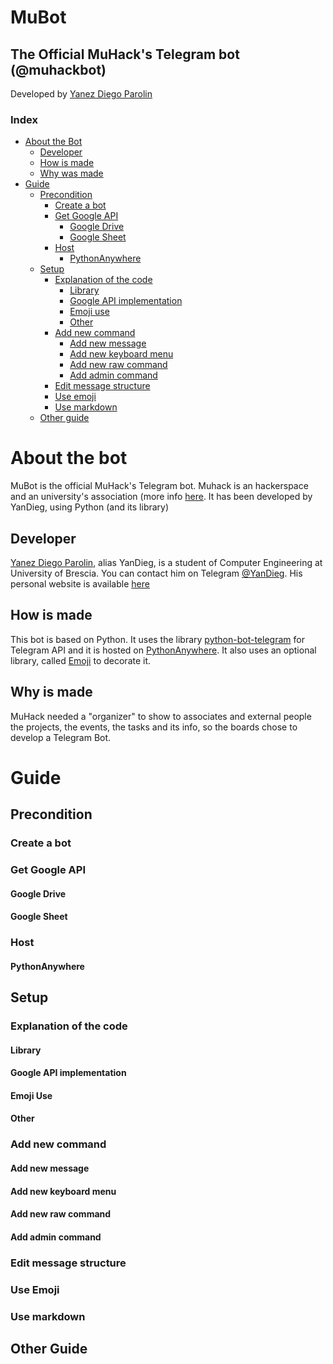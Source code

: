 # MuBot
## The Official MuHack's Telegram bot (@muhackbot)
Developed by [Yanez Diego Parolin](https://yanezdiegoparolin.it)

### Index
- [About the Bot](#about-the-bot)
  - [Developer](#developer)
  - [How is made](#how-is-made)
  - [Why was made](#why-is-made)
- [Guide](#guide)
  - [Precondition](#precondition)
    - [Create a bot](#create-a-bot)
    - [Get Google API](#get-google-api)
      - [Google Drive](#google-drive)
      - [Google Sheet](#google-sheet)
    - [Host](#host)
      - [PythonAnywhere](#pythonanywhere)
  - [Setup](#setup)
    - [Explanation of the code](#explanation-of-the-code)
      - [Library](#library)
      - [Google API implementation](#google-api-implementation)
      - [Emoji use](#emoji-use)
      - [Other](#other)
    - [Add new command](#add-new-command)
      - [Add new message](#add-new-message)
      - [Add new keyboard menu](#add-new-keyboard-menu)
      - [Add new raw command](#add-new-raw-command)
      - [Add admin command](#add-admin-command)
    - [Edit message structure](#edit-message-structure)
    - [Use emoji](#use-emoji)
    - [Use markdown](#use-markdown)
  - [Other guide](#other-guide)
  
# About the bot
MuBot is the official MuHack's Telegram bot. Muhack is an hackerspace and an university's association (more info [here](https://muhack.org). 
It has been developed by YanDieg, using Python (and its library)
## Developer
[Yanez Diego Parolin](https://yanezdiegoparolin.it), alias YanDieg, is a student of Computer Engineering at University of Brescia. You can contact him on Telegram [@YanDieg](https://t.me/yandieg).
His personal website is available [here](https://yanezdiegoparolin.it)
## How is made
This bot is based on Python. It uses the library [python-bot-telegram](https://python-telegram-bot.org/) for Telegram API and it is hosted on [PythonAnywhere](https://www.pythonanywhere.com/).
It also uses an optional library, called [Emoji](https://pypi.org/project/emoji/) to decorate it.
## Why is made
MuHack needed a "organizer" to show to associates and external people the projects, the events, the tasks and its info, so the boards chose to develop a Telegram Bot.
# Guide
## Precondition
### Create a bot
### Get Google API
#### Google Drive
#### Google Sheet
### Host
#### PythonAnywhere
## Setup
### Explanation of the code
#### Library
#### Google API implementation
#### Emoji Use
#### Other
### Add new command
#### Add new message
#### Add new keyboard menu
#### Add new raw command
#### Add admin command
### Edit message structure
### Use Emoji
### Use markdown
## Other Guide

  
